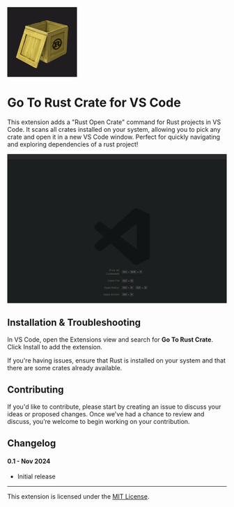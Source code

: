 <img src="logo.png" alt="logo" width="160"/>

# Go To Rust Crate for VS Code

This extension adds a "Rust Open Crate" command for Rust projects in VS Code. It scans all crates installed on your system, allowing you to pick any crate and open it in a new VS Code window. Perfect for quickly navigating and exploring dependencies of a rust project!

![](usage.gif)

## Installation & Troubleshooting

In VS Code, open the Extensions view and search for **Go To Rust Crate**. Click Install to add the extension.

If you're having issues, ensure that Rust is installed on your system and that there are some crates already available.


## Contributing

If you'd like to contribute, please start by creating an issue to discuss your ideas or proposed changes. Once we've had a chance to review and discuss, you’re welcome to begin working on your contribution.


## Changelog

#### 0.1 - Nov 2024

- Initial release


---
This extension is licensed under the [MIT License](LICENSE).
